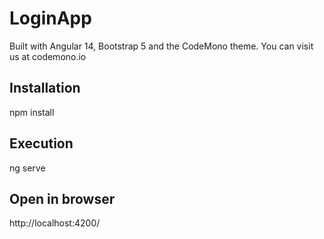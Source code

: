 # LoginApp
Built with Angular 14, Bootstrap 5 and the CodeMono theme.
You can visit us at codemono.io

## Installation
npm install

## Execution
ng serve

## Open in browser
http://localhost:4200/